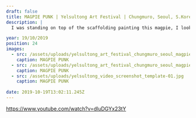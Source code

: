```yaml
---
draft: false
title: MAGPIE PUNK | Yelsultong Art Festival | Chungmuro, Seoul, S.Korea
description: |
  I was standing on top of the scaffolding painting this magpie, I looked up and there sitting on the top of the wall directly above me is a magpie staring back at me, the little dude chilled with me for a while before heading off, a nice little seal of approval from the magpie massive!

year: 19/10/2019
position: 24
images:
  - src: /assets/uploads/yelsultong_art_festival_chungmuro_seoul_magpie_rob_green_artist_mmint_mural_street_art_1440.jpg
    caption: MAGPIE PUNK   
  - src: /assets/uploads/yelsultong_art_festival_chungmuro_seoul_magpie_rob_green_artist_mmint_mural_street_art_1660.jpg
    caption: MAGPIE PUNK
  - src: /assets/uploads/yelsultong_video_screenshot_template-01.jpg
    caption: MAGPIE PUNK
  
date: 2019-10-19T13:02:11.245Z
---
```


https://www.youtube.com/watch?v=dluDGYx23tY